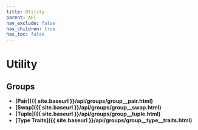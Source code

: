 ```yaml
---
title: Utility
parent: API
nav_exclude: false
has_children: true
has_toc: false
---
```


# Utility

## Groups

* **[Pair]({{ site.baseurl }}/api/groups/group__pair.html)**
* **[Swap]({{ site.baseurl }}/api/groups/group__swap.html)**
* **[Tuple]({{ site.baseurl }}/api/groups/group__tuple.html)**
* **[Type Traits]({{ site.baseurl }}/api/groups/group__type__traits.html)**

<code class="doxybook">
</code>

